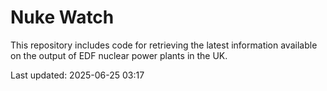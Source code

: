 # Nuke Watch

This repository includes code for retrieving the latest information available on the output of EDF nuclear power plants in the UK.

Last updated: 2025-06-25 03:17